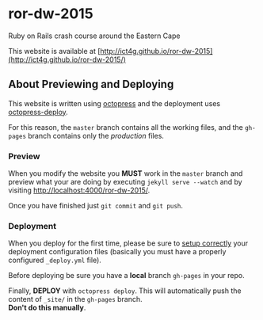 ror-dw-2015
===========

Ruby on Rails crash course around the Eastern Cape

This website is available at [http://ict4g.github.io/ror-dw-2015](http://ict4g.github.io/ror-dw-2015/)

## About Previewing and Deploying

This website is written using [octopress](https://github.com/octopress/octopress) and the deployment uses [octopress-deploy](https://github.com/octopress/deploy). 

For this reason, the `master` branch contains all the working files, and the `gh-pages` branch contains only the *production* files. 

### Preview

When you modify the website you **MUST** work in the `master` branch and preview what your are doing by executing `jekyll serve --watch` and by visiting [http://localhost:4000/ror-dw-2015/](http://localhost:4000/ror-dw-2015/).

Once you have finished just `git commit` and `git push`.

### Deployment

When you deploy for the first time, please be sure to [setup correctly](https://github.com/octopress/deploy) your deployment configuration files (basically you must have a properly configured `_deploy.yml` file). 

Before deploying be sure you have a **local** branch `gh-pages` in your repo. 

Finally, **DEPLOY** with `octopress deploy`. This will automatically push the content of `_site/` in the `gh-pages` branch.  <br>
**Don't do this manually**.
